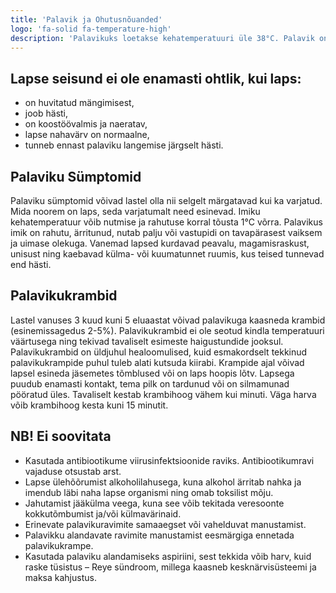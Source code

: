```yaml
---
title: 'Palavik ja Ohutusnõuanded'
logo: 'fa-solid fa-temperature-high'
description: 'Palavikuks loetakse kehatemperatuuri üle 38°C. Palavik on organismi kaitsereaktsioon, mida ei ole vaja alati ravida. Palaviku tõustes hävivad haigustekitajad ja nende mürgid organismis kiiremini, sest palavik aeglustab viiruste ja bakterite kasvamist ning paljunemist. Enamasti on palaviku põhjuseks iseenesest mööduv viirusinfektsioon, mis ei ole lapsele ohtlik. Mõnikord tõuseb kehatemperatuur vaktsineerimise järgselt, imikutel ka üleliigsete riiete tõttu. Samas võib palavik viidata raskele haigusele ning seetõttu on oluline osata last palaviku perioodil jälgida ja põetada.'
---
```



## Lapse seisund ei ole enamasti ohtlik, kui laps:

- on huvitatud mängimisest,
- joob hästi,
- on koostöövalmis ja naeratav,
- lapse nahavärv on normaalne,
- tunneb ennast palaviku langemise järgselt hästi.

## Palaviku Sümptomid

Palaviku sümptomid võivad lastel olla nii selgelt märgatavad kui ka varjatud. Mida noorem on laps, seda varjatumalt need esinevad. Imiku kehatemperatuur võib nutmise ja rahutuse korral tõusta 1°C võrra. Palavikus imik on rahutu, ärritunud, nutab palju või vastupidi on tavapärasest vaiksem ja uimase olekuga. Vanemad lapsed kurdavad peavalu, magamisraskust, unisust ning kaebavad külma- või kuumatunnet ruumis, kus teised tunnevad end hästi.

## Palavikukrambid

Lastel vanuses 3 kuud kuni 5 eluaastat võivad palavikuga kaasneda krambid (esinemissagedus 2-5%). Palavikukrambid ei ole seotud kindla temperatuuri väärtusega ning tekivad tavaliselt esimeste haigustundide jooksul. Palavikukrambid on üldjuhul healoomulised, kuid esmakordselt tekkinud palavikukrampide puhul tuleb alati kutsuda kiirabi. Krampide ajal võivad lapsel esineda jäsemetes tõmblused või on laps hoopis lõtv. Lapsega puudub enamasti kontakt, tema pilk on tardunud või on silmamunad pööratud üles. Tavaliselt kestab krambihoog vähem kui minuti. Väga harva võib krambihoog kesta kuni 15 minutit.

## NB! Ei soovitata

- Kasutada antibiootikume viirusinfektsioonide raviks. Antibiootikumravi vajaduse otsustab arst.
- Lapse ülehõõrumist alkoholilahusega, kuna alkohol ärritab nahka ja imendub läbi naha lapse organismi ning omab toksilist mõju.
- Jahutamist jääkülma veega, kuna see võib tekitada veresoonte kokkutõmbumist ja/või külmavärinaid.
- Erinevate palavikuravimite samaaegset või vahelduvat manustamist.
- Palavikku alandavate ravimite manustamist eesmärgiga ennetada palavikukrampe.
- Kasutada palaviku alandamiseks aspiriini, sest tekkida võib harv, kuid raske tüsistus – Reye sündroom, millega kaasneb kesknärvisüsteemi ja maksa kahjustus.
